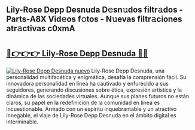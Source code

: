 ## Lily-Rose Depp Desnuda D𝚎sn𝚞dos filtr𝚊dos - Parts-A8X Vid𝚎os f𝚘tos - N𝚞evas filtr𝚊ciones atr𝚊ctivas c0xmA

# <h2><a href="http://mb5ht8.tromn.icu/?c=Lily-Rose+Depp+Desnuda">🔗👉👉👉 Lily-Rose Depp Desnuda 🔗🔗</a></h2>

[![Lily-Rose Depp Desnuda nuevo](https://i.imgur.com/pEAQMta.gif)](http://mb5ht8.tromn.icu/?c=Lily-Rose+Depp+Desnuda)
Lily-Rose Depp Desnuda, una personalidad multifacética y enigmática, desafía la comprensión fácil. Su innovadora personalidad en línea ha cautivado y enfurecido a sus seguidores, generando discusiones sobre ética, expresión artística y la dinámica de las sociedades virtuales. Aunque sus planes futuros no están claros, su papel en la redefinición de la comunidad en línea es incuestionable. Armado con un espíritu inquebrantable y un atractivo innegable, el viaje de Lily-Rose Depp Desnuda en el ámbito digital es interminable.
